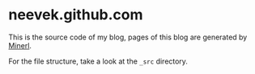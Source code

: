 neevek.github.com
=================

This is the source code of my blog, pages of this blog are generated by [Minerl](https://github.com/neevek/minerl).

For the file structure, take a look at the `_src` directory.
